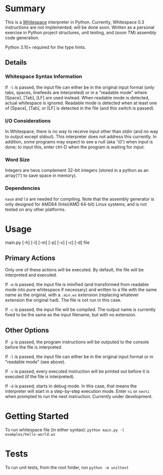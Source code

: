 # Summary
This is a [Whitespace](https://esolangs.org/wiki/Whitespace) interpreter in Python.
Currently, Whitespace 0.3 instructions are not implemented; will be done soon.
Written as a personal exercise in Python project structures, unit testing, 
and (soon TM) assembly code generation.

Python 3.10+ required for the type hints.

## Details

### Whitespace Syntax Information
If `-l` is passed, the input file can either be in the original input format (only
tabs, spaces, linefeeds are interpreted) or in a "readable mode" where [Space],
[Tab], [LF] are used instead. When readable mode is detected, actual whitespace is ignored.
Readable mode is detected when at least one of [Space], [Tab], or [LF] is detected in the file
(and this switch is passed).

### I/O Considerations
In Whitespace, there is no way to receive input other than stdin
(and no way to output except stdout). This interpreter does not address this currently.
In addition, some programs may expect to see a null (aka '\0')
when input is done; to input this, enter ctrl-D when the program is waiting
for input.

### Word Size
Integers are twos complement 32-bit integers (stored in a python
as an array('l') to save space in memory).

### Dependencies
`nasm` and `ld` are needed for compiling. Note that the assembly generator
is only designed for AMD64 (Intel/AMD 64-bit) Linux systems, and is not tested on 
any other platforms.

# Usage
main.py [-h] [-l] [-m] [-p] [-v] [-c] [-d] file

## Primary Actions
Only one of these actions will be executed. By default, the file will be interpreted
and executed.

If `-m` is passed, the input file is minified (and transformed from readable mode
into pure whitespace if necessary) and written to a file with the same name as the
original, with a `.min.ws` extension (replacing whatever extension the original had).
The file is not run in this case.

If `-c` is passed, the input file will be compiled. The output name is currently
fixed to be the same as the input filename, but with no extension. 

## Other Options
If `-p` is passed, the program instructions will be outputed to the console 
before the file is interpreted.

If `-l` is passed, the input file can either be in the original input format or
in "readable mode" (see above).

If `-v` is passed, every executed instruction will be printed
out before it is executed (if the file is interpreted).

If `-d` is passed, starts in debug mode. In this case, that means
the interpreter will start in a step-by-step execution mode.
Enter `ni` or `nexti` when prompted to run the next instruction.
Currently under development.

# Getting Started
To run whitespace file (in either syntax):
`python main.py -l examples/hello-world.ws`

# Tests
To run unit tests, from the root folder, run `python -m unittest`